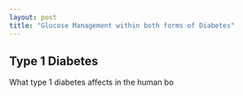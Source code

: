 ```yaml
---
layout: post
title: "Glucose Management within both forms of Diabetes"
---
```


## Type 1 Diabetes
What type 1 diabetes affects in the human bo

